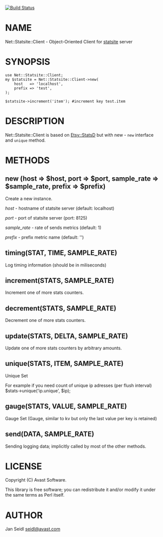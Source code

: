 [![Build Status](https://travis-ci.org/avast/Net-Statsite-Client.svg?branch=master)](https://travis-ci.org/avast/Net-Statsite-Client)
# NAME

Net::Statsite::Client - Object-Oriented Client for [statsite](http://armon.github.io/statsite) server

# SYNOPSIS

    use Net::Statsite::Client;
    my $statsite = Net::Statsite::Client->new(
        host   => 'localhost',
        prefix => 'test',
    );

    $statsite->increment('item'); #increment key test.item

# DESCRIPTION

Net::Statsite::Client is based on [Etsy::StatsD](https://metacpan.org/pod/Etsy::StatsD) but with new - `new` interface and `unique` method.

# METHODS

## new (host => $host, port => $port, sample\_rate => $sample\_rate, prefix => $prefix)

Create a new instance.

_host_ - hostname of statsite server (default: localhost)

_port_ - port of statsite server (port: 8125)

_sample\_rate_ - rate of sends metrics (default: 1)

_prefix_ - prefix metric name (default: '')

## timing(STAT, TIME, SAMPLE\_RATE)

Log timing information (should be in miliseconds)

## increment(STATS, SAMPLE\_RATE)

Increment one of more stats counters.

## decrement(STATS, SAMPLE\_RATE)

Decrement one of more stats counters.

## update(STATS, DELTA, SAMPLE\_RATE)

Update one of more stats counters by arbitrary amounts.

## unique(STATS, ITEM, SAMPLE\_RATE)

Unique Set

For example if you need count of unique ip adresses (per flush interval)
    $stats->unique('ip.unique', $ip);

## gauge(STATS, VALUE, SAMPLE\_RATE)

Gauge Set (Gauge, similar to  kv  but only the last value per key is retained)

## send(DATA, SAMPLE\_RATE)

Sending logging data; implicitly called by most of the other methods.

# LICENSE

Copyright (C) Avast Software.

This library is free software; you can redistribute it and/or modify
it under the same terms as Perl itself.

# AUTHOR

Jan Seidl <seidl@avast.com>
